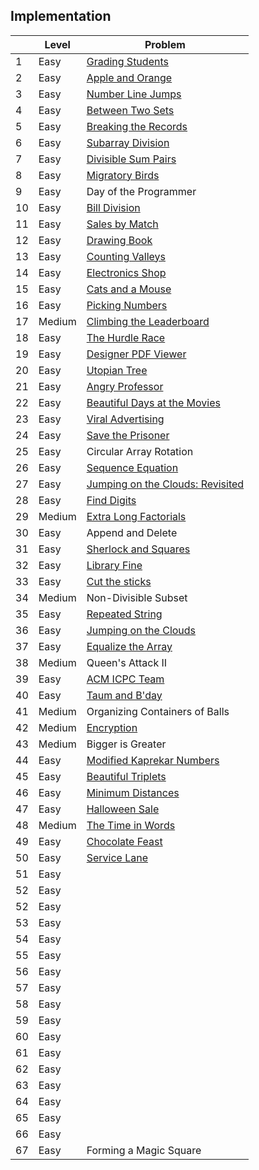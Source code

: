## Implementation

|     | Level  | Problem |
|-----|--------|---------|
| 1   | Easy   | [Grading Students](https://github.com/rdvnabay/hackerrank-algorithms/blob/master/Implementation/Solutions/Solutions/GradingStudents.cs)     
| 2   | Easy   | [Apple and Orange](https://github.com/rdvnabay/hackerrank-algorithms/blob/master/Implementation/Solutions/AppleAndOrange.cs)     
| 3   | Easy   | [Number Line Jumps](https://github.com/rdvnabay/hackerrank-algorithms/blob/master/Implementation/Solutions/NumberLineJumps.cs)    
| 4   | Easy   | [Between Two Sets](https://github.com/rdvnabay/hackerrank-algorithms/blob/master/Implementation/Solutions/BetweenTwoSets.cs)     
| 5   | Easy   | [Breaking the Records](https://github.com/rdvnabay/hackerrank-algorithms/blob/master/Implementation/Solutions/BreakingTheRecords.cs) 
| 6   | Easy   | [Subarray Division](https://github.com/rdvnabay/hackerrank-algorithms/blob/master/Implementation/Solutions/SubarrayDivision.cs)    
| 7   | Easy   | [Divisible Sum Pairs](https://github.com/rdvnabay/hackerrank-algorithms/blob/master/Implementation/Solutions/DivisibleSumPairs.cs)  
| 8   | Easy   | [Migratory Birds](https://github.com/rdvnabay/hackerrank-algorithms/blob/master/Implementation/Solutions/MigratoryBirds.cs)      
| 9   | Easy   | Day of the Programmer
| 10  | Easy   | [Bill Division](https://github.com/rdvnabay/hackerrank-algorithms/blob/master/Implementation/Solutions/BillDivision.cs)
| 11  | Easy   | [Sales by Match](https://github.com/rdvnabay/hackerrank-algorithms/blob/master/Implementation/Solutions/SalesByMatch.cs)
| 12  | Easy   | [Drawing Book](https://github.com/rdvnabay/hackerrank-algorithms/blob/master/Implementation/Solutions/DrawingBook.cs) 
| 13  | Easy   | [Counting Valleys](https://github.com/rdvnabay/hackerrank-algorithms/blob/master/Implementation/Solutions/CountingValleys.cs)
| 14  | Easy   | [Electronics Shop](https://github.com/rdvnabay/hackerrank-algorithms/blob/master/Implementation/Solutions/ElectronicsShop.cs)
| 15  | Easy   | [Cats and a Mouse](https://github.com/rdvnabay/hackerrank-algorithms/blob/master/Implementation/Solutions/CatsAndAMouse.cs)
| 16  | Easy   | [Picking Numbers](https://github.com/rdvnabay/hackerrank-algorithms/blob/master/Implementation/Solutions/PickingNumbers.cs)
| 17  | Medium | [Climbing the Leaderboard](https://github.com/rdvnabay/hackerrank-algorithms/blob/master/Implementation/Solutions/ClimbingTheLeaderboard.cs)
| 18  | Easy   | [The Hurdle Race](https://github.com/rdvnabay/hackerrank-algorithms/blob/master/Implementation/Solutions/TheHurdleRace.cs)
| 19  | Easy   | [Designer PDF Viewer](https://github.com/rdvnabay/hackerrank-algorithms/blob/master/Implementation/Solutions/DesignerPDFViewer.cs)
| 20  | Easy   | [Utopian Tree](https://github.com/rdvnabay/hackerrank-algorithms/blob/master/Implementation/Solutions/UtopianTree.cs)
| 21  | Easy   | [Angry Professor](https://github.com/rdvnabay/hackerrank-algorithms/blob/master/Implementation/Solutions/AngryProfessor.cs)
| 22  | Easy   | [Beautiful Days at the Movies](https://github.com/rdvnabay/hackerrank-algorithms/blob/master/Implementation/Solutions/BeautifulDaysAtTheMovies.cs)
| 23  | Easy   | [Viral Advertising](https://github.com/rdvnabay/hackerrank-algorithms/blob/master/Implementation/Solutions/ViralAdvertising.cs)
| 24  | Easy   | [Save the Prisoner](https://github.com/rdvnabay/hackerrank-algorithms/blob/master/Implementation/Solutions/SaveThePrisoner.cs)
| 25  | Easy   | Circular Array Rotation
| 26  | Easy   | [Sequence Equation](https://github.com/rdvnabay/hackerrank-algorithms/blob/master/Implementation/Solutions/SequenceEquation.cs)
| 27  | Easy   | [Jumping on the Clouds: Revisited](https://github.com/rdvnabay/hackerrank-algorithms/blob/master/Implementation/Solutions/JumpingOnTheCloudsRevisited.cs)
| 28  | Easy   | [Find Digits](https://github.com/rdvnabay/hackerrank-algorithms/blob/master/Implementation/Solutions/FindDigits.cs)
| 29  | Medium | [Extra Long Factorials](https://github.com/rdvnabay/hackerrank-algorithms/blob/master/Implementation/Solutions/ExtraLongFactorials.cs)
| 30  | Easy   | Append and Delete
| 31  | Easy   | [Sherlock and Squares](https://github.com/rdvnabay/hackerrank-algorithms/blob/master/Implementation/Solutions/SherlockAndSquares.cs)
| 32  | Easy   | [Library Fine](https://github.com/rdvnabay/hackerrank-algorithms/blob/master/Implementation/Solutions/LibraryFine.cs)
| 33  | Easy   | [Cut the sticks](https://github.com/rdvnabay/hackerrank-algorithms/blob/master/Implementation/Solutions/CutTheSticks.cs)
| 34  | Medium | Non-Divisible Subset
| 35  | Easy   | [Repeated String](https://github.com/rdvnabay/hackerrank-algorithms/blob/master/Implementation/Solutions/RepeatedString.cs)
| 36  | Easy   | [Jumping on the Clouds](https://github.com/rdvnabay/hackerrank-algorithms/blob/master/Implementation/Solutions/JumpingOnTheClouds.cs)
| 37  | Easy   | [Equalize the Array](https://github.com/rdvnabay/hackerrank-algorithms/blob/master/Implementation/Solutions/EqualizeTheArray.cs)
| 38  | Medium | Queen's Attack II
| 39  | Easy   | [ACM ICPC Team](https://github.com/rdvnabay/hackerrank-algorithms/blob/master/Implementation/Solutions/ACM_ICPCTeam.cs)
| 40  | Easy   | [Taum and B'day](https://github.com/rdvnabay/hackerrank-algorithms/blob/master/Implementation/Solutions/TaumAndBday.cs)
| 41  | Medium | Organizing Containers of Balls
| 42  | Medium | [Encryption](https://github.com/rdvnabay/hackerrank-algorithms/blob/master/Implementation/Solutions/Encryption.cs)
| 43  | Medium | Bigger is Greater
| 44  | Easy   | [Modified Kaprekar Numbers](https://github.com/rdvnabay/hackerrank-algorithms/blob/master/Implementation/Solutions/ModifiedKaprekarNumbers.cs)
| 45  | Easy   | [Beautiful Triplets](https://github.com/rdvnabay/hackerrank-algorithms/blob/master/Implementation/Solutions/BeautifulTriplets.cs)
| 46  | Easy   | [Minimum Distances](https://github.com/rdvnabay/hackerrank-algorithms/blob/master/Implementation/Solutions/MinimumDistances.cs)
| 47  | Easy   | [Halloween Sale](https://github.com/rdvnabay/hackerrank-algorithms/blob/master/Implementation/Solutions/HalloweenSale.cs)
| 48  | Medium | [The Time in Words](https://github.com/rdvnabay/hackerrank-algorithms/blob/master/Implementation/Solutions/TheTimeInWords.cs)
| 49  | Easy   | [Chocolate Feast](https://github.com/rdvnabay/hackerrank-algorithms/blob/master/Implementation/Solutions/ChocolateFeast.cs)
| 50  | Easy   | [Service Lane](https://github.com/rdvnabay/hackerrank-algorithms/blob/master/Implementation/Solutions/ServiceLane.cs)
| 51  | Easy   | 
| 52  | Easy   |  
| 52  | Easy   | 
| 53  | Easy   | 
| 54  | Easy   | 
| 55  | Easy   | 
| 56  | Easy   | 
| 57  | Easy   | 
| 58  | Easy   | 
| 59  | Easy   | 
| 60  | Easy   | 
| 61  | Easy   | 
| 62  | Easy   | 
| 63  | Easy   | 
| 64  | Easy   | 
| 65  | Easy   | 
| 66  | Easy   | 
| 67  | Easy   | Forming a Magic Square